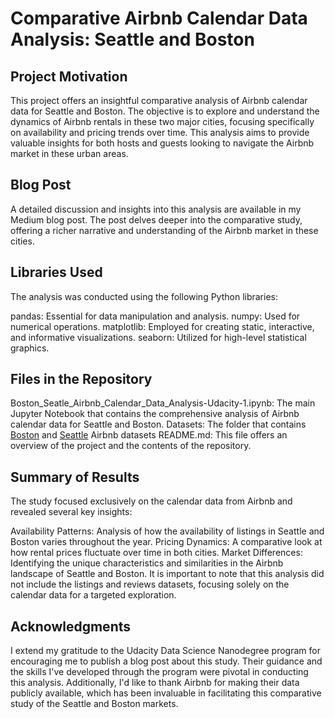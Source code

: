 # Comparative Airbnb Calendar Data Analysis: Seattle and Boston

## Project Motivation
This project offers an insightful comparative analysis of Airbnb calendar data for Seattle and Boston. The objective is to explore and understand the dynamics of Airbnb rentals in these two major cities, focusing specifically on availability and pricing trends over time. This analysis aims to provide valuable insights for both hosts and guests looking to navigate the Airbnb market in these urban areas.

## Blog Post
A detailed discussion and insights into this analysis are available in my Medium blog post. The post delves deeper into the comparative study, offering a richer narrative and understanding of the Airbnb market in these cities.

## Libraries Used
The analysis was conducted using the following Python libraries:

pandas: Essential for data manipulation and analysis.
numpy: Used for numerical operations.
matplotlib: Employed for creating static, interactive, and informative visualizations.
seaborn: Utilized for high-level statistical graphics.

## Files in the Repository
Boston_Seatle_Airbnb_Calendar_Data_Analysis-Udacity-1.ipynb: The main Jupyter Notebook that contains the comprehensive analysis of Airbnb calendar data for Seattle and Boston.
Datasets: The folder that contains [Boston](https://www.kaggle.com/datasets/airbnb/boston) and [Seattle](https://www.kaggle.com/datasets/airbnb/seattle/data) Airbnb datasets
README.md: This file offers an overview of the project and the contents of the repository.

## Summary of Results
The study focused exclusively on the calendar data from Airbnb and revealed several key insights:

Availability Patterns: Analysis of how the availability of listings in Seattle and Boston varies throughout the year.
Pricing Dynamics: A comparative look at how rental prices fluctuate over time in both cities.
Market Differences: Identifying the unique characteristics and similarities in the Airbnb landscape of Seattle and Boston.
It is important to note that this analysis did not include the listings and reviews datasets, focusing solely on the calendar data for a targeted exploration.

## Acknowledgments
I extend my gratitude to the Udacity Data Science Nanodegree program for encouraging me to publish a blog post about this study. Their guidance and the skills I've developed through the program were pivotal in conducting this analysis. Additionally, I'd like to thank Airbnb for making their data publicly available, which has been invaluable in facilitating this comparative study of the Seattle and Boston markets.

